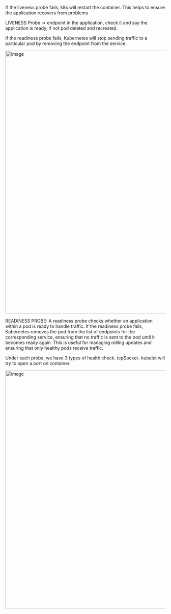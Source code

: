 If the liveness probe fails, k8s will restart the  container. This helps to ensure the application recovers from problems

LIVENESS Probe -> endpoint in the application, check it and say the application is ready, if not pod deleted and recreated.

If the readiness probe fails, Kubernetes will stop sending traffic to a particular pod by removing the endpoint from the service.

<img width="823" alt="image" src="https://github.com/user-attachments/assets/735fa9ce-93c5-4b0d-9b26-eafd9825c7fc">

READINESS PROBE:
A readiness probe checks whether an application within a pod is ready to handle traffic. If the readiness probe fails, Kubernetes removes the pod from the list of endpoints for the corresponding service, ensuring that no traffic is sent to the pod until it becomes ready again. This is useful for managing rolling updates and ensuring that only healthy pods receive traffic.

Under each probe, we have 3 types of health check. tcpSocket- kubelet will try to open a port on container.

<img width="745" alt="image" src="https://github.com/user-attachments/assets/61184686-552d-4cc7-9681-66b9ae7a19ce">

